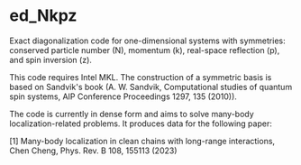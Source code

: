 # ed_Nkpz
Exact diagonalization code for one-dimensional systems with symmetries: conserved particle number (N), momentum (k), real-space reflection (p), and spin inversion (z).

This code requires Intel MKL. The construction of a symmetric basis is based on Sandvik's book (A. W. Sandvik, Computational studies of quantum spin systems, AIP Conference Proceedings 1297, 135 (2010)).

The code is currently in dense form and aims to solve many-body localization-related problems. It produces data for the following paper:

[1] Many-body localization in clean chains with long-range interactions, Chen Cheng, Phys. Rev. B 108, 155113 (2023)
